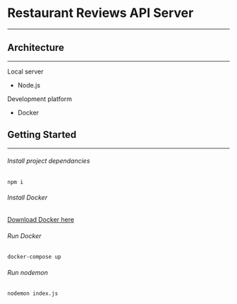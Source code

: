 # Restaurant Reviews API Server
---
## Architecture
---
Local server
- Node.js

Development platform
- Docker
## Getting Started
---
###### Install project dependancies
```
npm i
```
###### Install Docker
[Download Docker here](https://docs.docker.com/docker-for-mac/install/)
###### Run Docker
```
docker-compose up
```
###### Run nodemon
```
nodemon index.js
```
